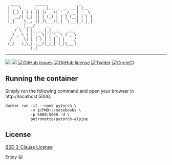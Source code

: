 ```
  ____       _____              _     
 |  _ \ _   |_   _|__  _ __ ___| |__  
 | |_) | | | || |/ _ \| '__/ __| '_ \ 
 |  __/| |_| || | (_) | | | (__| | | |
 |_|    \__, ||_|\___/|_|  \___|_| |_|
     _  |___/     _                   
    / \  | |_ __ (_)_ __   ___        
   / _ \ | | '_ \| | '_ \ / _ \       
  / ___ \| | |_) | | | | |  __/       
 /_/   \_\_| .__/|_|_| |_|\___|       
           |_|                        
```

----------------------------------------------------------------------------------------

[![](https://images.microbadger.com/badges/image/petronetto/pytorch-alpine.svg)](https://microbadger.com/images/petronetto/pytorch-alpine "Get your own image badge on microbadger.com")
[![](https://images.microbadger.com/badges/version/petronetto/pytorch-alpine.svg)](https://microbadger.com/images/petronetto/pytorch-alpine "Get your own version badge on microbadger.com")
[![GitHub issues](https://img.shields.io/github/issues/petronetto/pytorch-alpine.svg)](https://github.com/petronetto/pytorch-alpine/issues)
[![GitHub license](https://img.shields.io/github/license/petronetto/pytorch-alpine.svg)](https://raw.githubusercontent.com/petronetto/pytorch-alpine/master/LICENSE)
[![Twitter](https://img.shields.io/twitter/url/https/github.com/petronetto/pytorch-alpine.svg?style=social)](https://twitter.com/intent/tweet?text=Wow:&url=https%3A%2F%2Fgithub.com%2Fpetronetto%2Fpytorch-alpine)
[![CircleCI](https://circleci.com/gh/petronetto/pytorch-alpine.svg?style=svg)](https://circleci.com/gh/petronetto/pytorch-alpine)


## Running the container

Simply run the following command and open your browser in http://localhost:5000.

```
docker run -it --name pytorch \
           -v $(PWD):/notebooks \
           -p 5000:5000 -d \
           petronetto/pytorch-alpine
```

## License
[BSD 3-Clause License](https://raw.githubusercontent.com/petronetto/pytorch-alpine/master/LICENSE)


Enjoy 😃